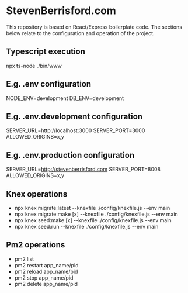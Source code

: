 # StevenBerrisford.com
This repository is based on React/Express boilerplate code. The sections below relate to the configuration and operation of the project.

## Typescript execution
npx ts-node ./bin/www

## E.g. .env configuration
NODE_ENV=development
DB_ENV=development

## E.g. .env.development configuration
SERVER_URL=http://localhost:3000
SERVER_PORT=3000
ALLOWED_ORIGINS=x,y

## E.g. .env.production configuration
SERVER_URL=http://stevenberrisford.com
SERVER_PORT=8008
ALLOWED_ORIGINS=x,y

## Knex operations
- npx knex migrate:latest --knexfile ./config/knexfile.js --env main
- npx knex migrate:make [x] --knexfile ./config/knexfile.js --env main
- npx knex seed:make [x] --knexfile ./config/knexfile.js --env main
- npx knex seed:run --knexfile ./config/knexfile.js --env main

## Pm2 operations
- pm2 list
- pm2 restart app_name/pid
- pm2 reload app_name/pid
- pm2 stop app_name/pid
- pm2 delete app_name/pid